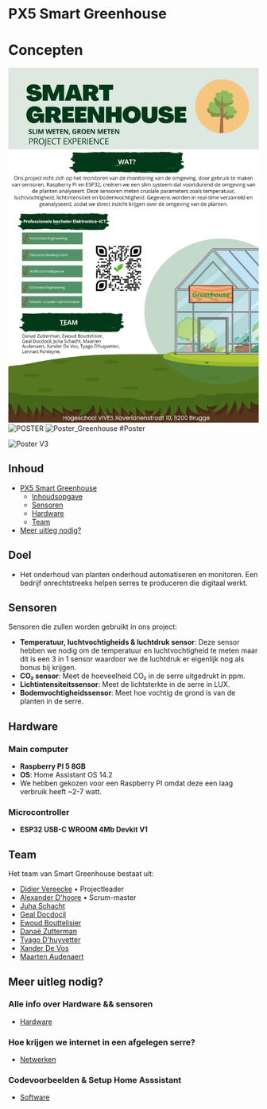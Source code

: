 # PX5 Smart Greenhouse
# Concepten
![PX5 Smart Greenhouse](/Hardware/images/Smart_Greenhouse.png)
![POSTER](https://github.com/user-attachments/assets/7bd776ab-65aa-49a4-9189-553abdd3c387)
![Poster_Greenhouse](https://github.com/user-attachments/assets/de889dc3-7b60-4f10-858e-e27d7f468a81)
#Poster

![Poster V3](https://github.com/user-attachments/assets/34eaa290-13ab-4389-9311-ffae79a41bab)



## Inhoud

- [PX5 Smart Greenhouse](#px5-smart-greenhouse)
    - [Inhoudsopgave](#inhoud)
    - [Sensoren](#sensoren)
    - [Hardware](#Hardware)
    - [Team](#team)
- [Meer uitleg nodig?](#meer-uitleg-nodig)


## Doel
- Het onderhoud van planten onderhoud automatiseren en monitoren. Een bedrijf onrechtstreeks helpen serres te produceren die digitaal werkt.
## Sensoren
Sensoren die zullen worden gebruikt in ons project:

- **Temperatuur, luchtvochtigheids & luchtdruk sensor**: Deze sensor hebben we nodig om de temperatuur en luchtvochtigheid te meten maar dit is een 3 in 1 sensor waardoor we de luchtdruk er eigenlijk nog als bonus bij krijgen.
- **CO₂ sensor**: Meet de hoeveelheid CO₂ in de serre uitgedrukt in ppm.
- **Lichtintensiteitssensor**: Meet de lichtsterkte in de serre in LUX.
- **Bodemvochtigheidssensor**: Meet hoe vochtig de grond is van de planten in de serre.

## Hardware

### Main computer
- **Raspberry PI 5 8GB**
- **OS**: Home Assistant OS 14.2
- We hebben gekozen voor een Raspberry PI omdat deze een laag verbruik heeft ~2-7 watt.

### Microcontroller
- **ESP32 USB-C WROOM 4Mb Devkit V1**

## Team
Het team van Smart Greenhouse bestaat uit:
- [Didier Vereecke](https://github.com/MrI2C) • Projectleader
- [Alexander D'hoore](https://github.com/AlexanderDhoore) • Scrum-master
- [Juha Schacht](https://github.com/Jschacht06)
- [Geal Docdocil](https://github.com/Gdoc141)
- [Ewoud Bouttelisier](https://github.com/EwoudBoutje)
- [Danaë Zutterman](https://github.com/Danaezutterman)
- [Tyago D'huyvetter](https://github.com/TyagoD)
- [Xander De Vos](https://github.com/xanderdv)
- [Maarten Audenaert](https://github.com/MaartenAudenaert)

## Meer uitleg nodig?

### Alle info over Hardware && sensoren
- [Hardware](/Hardware)
### Hoe krijgen we internet in een afgelegen serre?
- [Netwerken](/Networking)
### Codevoorbeelden & Setup Home Asssistant
- [Software](/Software)


